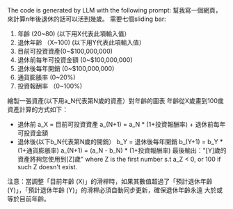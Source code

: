 The code is generated by LLM with the following prompt:
幫我寫一個網頁，來計算n年後退休的話可以活到幾歲。
需要七個sliding bar:
1. 年齡 (20~80) (以下用X代表此項輸入值）
2. 退休年齡 （X~100) (以下用Y代表此項輸入值）
3. 目前可投資資產(0~$100,000,000)
4. 退休前每年可投資金額 (0~$100,000,000)
5. 退休後每年開銷 (0~$100,000,000)
6. 通貨膨脹率 (0~20%)
7. 投資報酬率 （0~100%) 

繪製一張資產(以下用a_N代表第N歲的資產）對年齡的圖表
年齡從X歲畫到100歲
資產計算的方式如下：
- 退休前
a_X = 目前可投資資產
a_(N+1) = a_N * (1+投資報酬率) + 退休前每年可投資金額
- 退休後(以下b_N代表第N歲的開銷） 
b_Y = 退休後每年開銷
b_(Y+1) = b_Y * (1+通貨膨脹率)
a_(N+1) = (a_N - b_N) * (1+投資報酬率)
最後輸出："[Y]歲的資產將夠您使用到[Z]歲"
where Z is the first number s.t a_Z < 0, or 100 if such Z doesn't exist.

注意：當調整「目前年齡 (X)」的滑桿時，如果其數值超過了「預計退休年齡 (Y)」，「預計退休年齡 (Y)」的滑桿必須自動同步更新，確保退休年齡永遠 大於或等於目前年齡。
